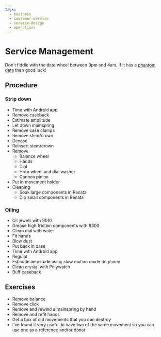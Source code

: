 ```yaml
---
tags:
  - business
  - customer-service
  - service-design
  - operations
---
```




# Service Management

Don't fiddle with the date wheel between 9pm and 4am. If it has a [phantom date](https://calibercorner.com/phantom-date/) then good luck!

## Procedure
### Strip down
- Time with Android app
- Remove caseback
- Estimate amplitude
- Let down mainspring
- Remove case clamps
- Remove stem/crown
- Decase
- Reinsert stem/crown
- Remove
    - Balance wheel
    - Hands
    - Dial
    - Hour wheel and dial washer
    - Cannon pinion
- Put in movement holder
- Cleaning
    - Soak large components in Renata
    - Dip small components in Renata

### Oiling
- Oil jewels with 9010
- Grease high friction components with 8300
- Clean dial with water
- Fit hands
- Blow dust
- Put back in case
- Time with Android app
- Regulat
- Estimate amplitude using slow motion mode on phone
- Clean crystal with Polywatch
- Buff caseback

## Exercises
- Remove balance
- Remove click
- Remove and rewind a mainspring by hand
- Remove and refit hands
- Get a box of old movements that you can destroy
- I've found it very useful to have two of the same movement so you can use one as a reference and/or donor
